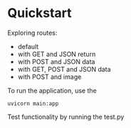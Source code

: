 # Quickstart


Exploring routes:

* default
* with GET and JSON return
* with POST and JSON data
* with GET, POST and JSON data
* with POST and image

To run the application, use the 
``` shell
uvicorn main:app
```

Test functionality by running the test.py
